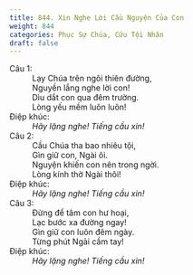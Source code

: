 ```yaml
---
title: 844. Xin Nghe Lời Cầu Nguyện Của Con
weight: 844
categories: Phục Sự Chúa, Cứu Tội Nhân
draft: false
---
```

<dl><dt>Câu 1:</dt><dd data-verse="1">Lạy Chúa trên ngôi thiên đường, <br/>Nguyền lắng nghe lời con! <br/>Dìu dắt con qua đêm trường. <br/>Lòng yếu mềm luôn luôn! </dd><dt>Điệp khúc:</dt><dd data-chorus="1"><em>Hãy lặng nghe! Tiếng cầu xin! </em></dd><dt>Câu 2:</dt><dd data-verse="2">Cầu Chúa tha bao nhiêu tội, <br/>Gìn giữ con, Ngài ôi. <br/>Nguyện khiến con nên trong ngời. <br/>Lòng kính thờ Ngài thôi! </dd><dt>Điệp khúc:</dt><dd data-chorus="1"><em>Hãy lặng nghe! Tiếng cầu xin! </em></dd><dt>Câu 3:</dt><dd data-verse="3">Đừng để tâm con hư hoại, <br/>Lạc bước xa đường ngay! <br/>Gìn giữ con luôn đêm ngày. <br/>Từng phút Ngài cầm tay! </dd><dt>Điệp khúc:</dt><dd data-chorus="1"><em>Hãy lặng nghe! Tiếng cầu xin! </em></dd></dl>
